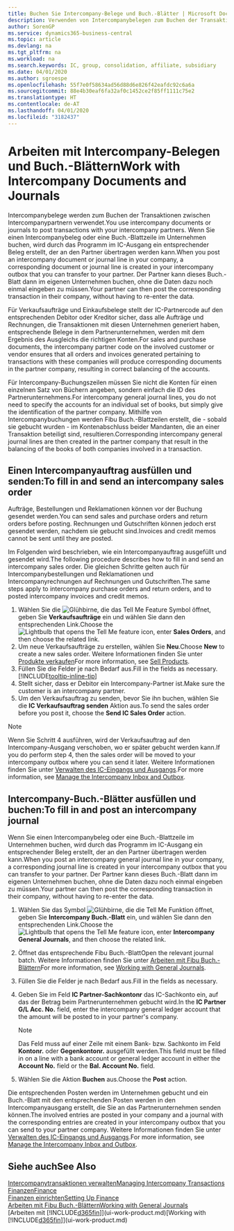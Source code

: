 ```yaml
---
title: Buchen Sie Intercompany-Belege und Buch.-Blätter | Microsoft Docs
description: Verwenden von Intercompanybelegen zum Buchen der Transaktionen zwischen Intercompanypartnern
author: SorenGP
ms.service: dynamics365-business-central
ms.topic: article
ms.devlang: na
ms.tgt_pltfrm: na
ms.workload: na
ms.search.keywords: IC, group, consolidation, affiliate, subsidiary
ms.date: 04/01/2020
ms.author: sgroespe
ms.openlocfilehash: 55f7e0f58634ad56d88d6e826f42eafdc92c6a6a
ms.sourcegitcommit: 88e4b30eaf6fa32af0c1452ce2f85ff1111c75e2
ms.translationtype: HT
ms.contentlocale: de-AT
ms.lasthandoff: 04/01/2020
ms.locfileid: "3182437"
---
```

# <a name="work-with-intercompany-documents-and-journals"></a><span data-ttu-id="bc638-103">Arbeiten mit Intercompany-Belegen und Buch.-Blättern</span><span class="sxs-lookup"><span data-stu-id="bc638-103">Work with Intercompany Documents and Journals</span></span>
<span data-ttu-id="bc638-104">Intercompanybelege werden zum Buchen der Transaktionen zwischen Intercompanypartnern verwendet.</span><span class="sxs-lookup"><span data-stu-id="bc638-104">You use intercompany documents or journals to post transactions with your intercompany partners.</span></span> <span data-ttu-id="bc638-105">Wenn Sie einen Intercompanybeleg oder eine Buch.-Blattzeile im Unternehmen buchen, wird durch das Programm im IC-Ausgang ein entsprechender Beleg erstellt, der an den Partner übertragen werden kann.</span><span class="sxs-lookup"><span data-stu-id="bc638-105">When you post an intercompany document or journal line in your company, a corresponding document or journal line is created in your intercompany outbox that you can transfer to your partner.</span></span> <span data-ttu-id="bc638-106">Der Partner kann dieses Buch.-Blatt dann im eigenen Unternehmen buchen, ohne die Daten dazu noch einmal eingeben zu müssen.</span><span class="sxs-lookup"><span data-stu-id="bc638-106">Your partner can then post the corresponding transaction in their company, without having to re-enter the data.</span></span>

<span data-ttu-id="bc638-107">Für Verkaufsaufträge und Einkaufsbelege stellt der IC-Partnercode auf den entsprechenden Debitor oder Kreditor sicher, dass alle Aufträge und Rechnungen, die Transaktionen mit diesen Unternehmen generiert haben, entsprechende Belege in dem Partnerunternehmen, werden mit dem Ergebnis des Ausgleichs die richtigen Konten.</span><span class="sxs-lookup"><span data-stu-id="bc638-107">For sales and purchase documents, the intercompany partner code on the involved customer or vendor ensures that all orders and invoices generated pertaining to transactions with these companies will produce corresponding documents in the partner company, resulting in correct balancing of the accounts.</span></span>

<span data-ttu-id="bc638-108">Für Intercompany-Buchungszeilen müssen Sie nicht die Konten für einen einzelnen Satz von Büchern angeben, sondern einfach die ID des Partnerunternehmens.</span><span class="sxs-lookup"><span data-stu-id="bc638-108">For intercompany general journal lines, you do not need to specify the accounts for an individual set of books, but simply give the identification of the partner company.</span></span> <span data-ttu-id="bc638-109">Mithilfe von Intercompanybuchungen werden Fibu Buch.-Blattzeilen erstellt, die - sobald sie gebucht wurden - im Kontenabschluss beider Mandanten, die an einer Transaktion beteiligt sind, resultieren.</span><span class="sxs-lookup"><span data-stu-id="bc638-109">Corresponding intercompany general journal lines are then created in the partner company that result in the balancing of the books of both companies involved in a transaction.</span></span>

## <a name="to-fill-in-and-send-an-intercompany-sales-order"></a><span data-ttu-id="bc638-110">Einen Intercompanyauftrag ausfüllen und senden:</span><span class="sxs-lookup"><span data-stu-id="bc638-110">To fill in and send an intercompany sales order</span></span>
<span data-ttu-id="bc638-111">Aufträge, Bestellungen und Reklamationen können vor der Buchung gesendet werden.</span><span class="sxs-lookup"><span data-stu-id="bc638-111">You can send sales and purchase orders and return orders before posting.</span></span> <span data-ttu-id="bc638-112">Rechnungen und Gutschriften können jedoch erst gesendet werden, nachdem sie gebucht sind.</span><span class="sxs-lookup"><span data-stu-id="bc638-112">Invoices and credit memos cannot be sent until they are posted.</span></span>

<span data-ttu-id="bc638-113">Im Folgenden wird beschrieben, wie ein Intercompanyauftrag ausgefüllt und gesendet wird.</span><span class="sxs-lookup"><span data-stu-id="bc638-113">The following procedure describes how to fill in and send an intercompany sales order.</span></span> <span data-ttu-id="bc638-114">Die gleichen Schritte gelten auch für Intercompanybestellungen und Reklamationen und Intercompanyrechnungen auf Rechnungen und Gutschriften.</span><span class="sxs-lookup"><span data-stu-id="bc638-114">The same steps apply to intercompany purchase orders and return orders, and to posted intercompany invoices and credit memos.</span></span>  

1. <span data-ttu-id="bc638-115">Wählen Sie die ![Glühbirne, die das Tell Me Feature](media/ui-search/search_small.png "Tell Me-Funktion") Symbol öffnet, geben Sie **Verkaufsaufträge** ein und wählen Sie dann den entsprechenden Link.</span><span class="sxs-lookup"><span data-stu-id="bc638-115">Choose the ![Lightbulb that opens the Tell Me feature](media/ui-search/search_small.png "Tell me what you want to do") icon, enter **Sales Orders**, and then choose the related link.</span></span>  
2. <span data-ttu-id="bc638-116">Um neue Verkaufsaufträge zu erstellen, wählen Sie **Neu**.</span><span class="sxs-lookup"><span data-stu-id="bc638-116">Choose **New** to create a new sales order.</span></span> <span data-ttu-id="bc638-117">Weitere Informationen finden Sie unter [Produkte verkaufen](sales-how-sell-products.md)</span><span class="sxs-lookup"><span data-stu-id="bc638-117">For more information, see [Sell Products](sales-how-sell-products.md).</span></span>  
3. <span data-ttu-id="bc638-118">Füllen Sie die Felder je nach Bedarf aus.</span><span class="sxs-lookup"><span data-stu-id="bc638-118">Fill in the fields as necessary.</span></span> [!INCLUDE[tooltip-inline-tip](includes/tooltip-inline-tip_md.md)]
4. <span data-ttu-id="bc638-119">Stellt sicher, dass er Debitor ein Intercompany-Partner ist.</span><span class="sxs-lookup"><span data-stu-id="bc638-119">Make sure the customer is an intercompany partner.</span></span>
5. <span data-ttu-id="bc638-120">Um den Verkaufsauftrag zu senden, bevor Sie ihn buchen, wählen Sie die **IC Verkaufsauftrag senden** Aktion aus.</span><span class="sxs-lookup"><span data-stu-id="bc638-120">To send the sales order before you post it, choose the **Send IC Sales Order** action.</span></span>

> [!NOTE]
> <span data-ttu-id="bc638-121">Wenn Sie Schritt 4 ausführen, wird der Verkaufsauftrag auf den Intercompany-Ausgang verschoben, wo er später gebucht werden kann.</span><span class="sxs-lookup"><span data-stu-id="bc638-121">If you do perform step 4, then the sales order will be moved to your intercompany outbox where you can send it later.</span></span> <span data-ttu-id="bc638-122">Weitere Informationen finden Sie unter [Verwalten des IC-Eingangs und Ausgangs](intercompany-how-manage-intercompany-inbox.md).</span><span class="sxs-lookup"><span data-stu-id="bc638-122">For more information, see [Manage the Intercompany Inbox and Outbox](intercompany-how-manage-intercompany-inbox.md).</span></span>

## <a name="to-fill-in-and-post-an-intercompany-journal"></a><span data-ttu-id="bc638-123">Intercompany-Buch.-Blätter ausfüllen und buchen:</span><span class="sxs-lookup"><span data-stu-id="bc638-123">To fill in and post an intercompany journal</span></span>
<span data-ttu-id="bc638-124">Wenn Sie einen Intercompanybeleg oder eine Buch.-Blattzeile im Unternehmen buchen, wird durch das Programm im IC-Ausgang ein entsprechender Beleg erstellt, der an den Partner übertragen werden kann.</span><span class="sxs-lookup"><span data-stu-id="bc638-124">When you post an intercompany general journal line in your company, a corresponding journal line is created in your intercompany outbox that you can transfer to your partner.</span></span> <span data-ttu-id="bc638-125">Der Partner kann dieses Buch.-Blatt dann im eigenen Unternehmen buchen, ohne die Daten dazu noch einmal eingeben zu müssen.</span><span class="sxs-lookup"><span data-stu-id="bc638-125">Your partner can then post the corresponding transaction in their company, without having to re-enter the data.</span></span>

1. <span data-ttu-id="bc638-126">Wählen Sie das Symbol ![Glühbirne, die die Tell Me Funktion öffnet](media/ui-search/search_small.png "Tell Me-Funktion"), geben Sie **Intercompany Buch.-Blatt** ein, und wählen Sie dann den entsprechenden Link.</span><span class="sxs-lookup"><span data-stu-id="bc638-126">Choose the ![Lightbulb that opens the Tell Me feature](media/ui-search/search_small.png "Tell me what you want to do") icon, enter **Intercompany General Journals**, and then choose the related link.</span></span>  
2. <span data-ttu-id="bc638-127">Öffnet das entsprechende Fibu Buch.-Blatt</span><span class="sxs-lookup"><span data-stu-id="bc638-127">Open the relevant journal batch.</span></span> <span data-ttu-id="bc638-128">Weitere Informationen finden Sie unter [Arbeiten mit Fibu Buch.-Blättern](ui-work-general-journals.md)</span><span class="sxs-lookup"><span data-stu-id="bc638-128">For more information, see [Working with General Journals](ui-work-general-journals.md).</span></span>
3. <span data-ttu-id="bc638-129">Füllen Sie die Felder je nach Bedarf aus.</span><span class="sxs-lookup"><span data-stu-id="bc638-129">Fill in the fields as necessary.</span></span>
4. <span data-ttu-id="bc638-130">Geben Sie im Feld **IC Partner-Sachkontonr** das IC-Sachkonto ein, auf das der Betrag beim Partnerunternehmen gebucht wird.</span><span class="sxs-lookup"><span data-stu-id="bc638-130">In the **IC Partner G/L Acc. No.** field, enter the intercompany general ledger account that the amount will be posted to in your partner's company.</span></span>

    > [!NOTE]
    > <span data-ttu-id="bc638-131">Das Feld muss auf einer Zeile mit einem Bank- bzw. Sachkonto im Feld **Kontonr.** oder  **Gegenkontonr.** ausgefüllt werden.</span><span class="sxs-lookup"><span data-stu-id="bc638-131">This field must be filled in on a line with a bank account or general ledger account in either the **Account No.** field or the **Bal. Account No.** field.</span></span>  
5. <span data-ttu-id="bc638-132">Wählen Sie die Aktion **Buchen** aus.</span><span class="sxs-lookup"><span data-stu-id="bc638-132">Choose the **Post** action.</span></span>

<span data-ttu-id="bc638-133">Die entsprechenden Posten werden im Unternehmen gebucht und ein Buch.-Blatt mit den entsprechenden Posten werden in den Intercompanyausgang erstellt, die Sie an das Partnerunternehmen senden können.</span><span class="sxs-lookup"><span data-stu-id="bc638-133">The involved entries are posted in your company and a journal with the corresponding entries are created in your intercompany outbox that you can send to your partner company.</span></span> <span data-ttu-id="bc638-134">Weitere Informationen finden Sie unter [Verwalten des IC-Eingangs und Ausgangs](intercompany-how-manage-intercompany-inbox.md).</span><span class="sxs-lookup"><span data-stu-id="bc638-134">For more information, see [Manage the Intercompany Inbox and Outbox](intercompany-how-manage-intercompany-inbox.md).</span></span>

## <a name="see-also"></a><span data-ttu-id="bc638-135">Siehe auch</span><span class="sxs-lookup"><span data-stu-id="bc638-135">See Also</span></span>
[<span data-ttu-id="bc638-136">Intercompanytransaktionen verwalten</span><span class="sxs-lookup"><span data-stu-id="bc638-136">Managing Intercompany Transactions</span></span>](intercompany-manage.md)  
[<span data-ttu-id="bc638-137">Finanzen</span><span class="sxs-lookup"><span data-stu-id="bc638-137">Finance</span></span>](finance.md)  
[<span data-ttu-id="bc638-138">Finanzen einrichten</span><span class="sxs-lookup"><span data-stu-id="bc638-138">Setting Up Finance</span></span>](finance-setup-finance.md)  
[<span data-ttu-id="bc638-139">Arbeiten mit Fibu Buch.-Blättern</span><span class="sxs-lookup"><span data-stu-id="bc638-139">Working with General Journals</span></span>](ui-work-general-journals.md)  
<span data-ttu-id="bc638-140">[Arbeiten mit [!INCLUDE[d365fin](includes/d365fin_md.md)]](ui-work-product.md)</span><span class="sxs-lookup"><span data-stu-id="bc638-140">[Working with [!INCLUDE[d365fin](includes/d365fin_md.md)]](ui-work-product.md)</span></span>
